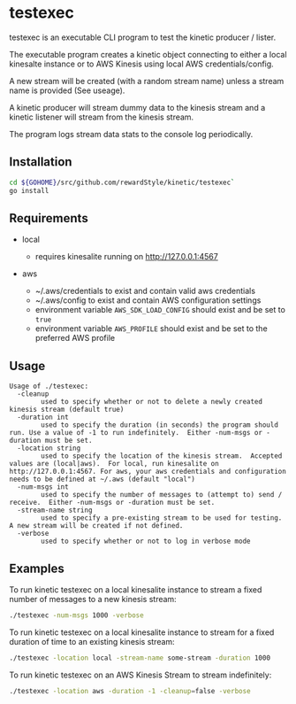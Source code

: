 # testexec
testexec is an executable CLI program to test the kinetic producer / lister.  

The executable program creates a kinetic object connecting to either a local kinesalte instance or to AWS Kinesis using local AWS credentials/config.  

A new stream will be created (with a random stream name) unless a stream name is provided (See useage).

A kinetic producer will stream dummy data to the kinesis stream and a kinetic listener will stream from the kinesis stream.

The program logs stream data stats to the console log periodically.

## Installation
```sh
cd ${GOHOME}/src/github.com/rewardStyle/kinetic/testexec`
go install
```

## Requirements

- local
    - requires kinesalite running on http://127.0.0.1:4567

- aws
    - ~/.aws/credentials to exist and contain valid aws credentials
    - ~/.aws/config to exist and contain AWS configuration settings
    - environment variable `AWS_SDK_LOAD_CONFIG` should exist and be set to `true`
    - environment variable `AWS_PROFILE` should exist and be set to the preferred AWS profile
        

## Usage

```text
Usage of ./testexec:
  -cleanup
    	used to specify whether or not to delete a newly created kinesis stream (default true)
  -duration int
    	used to specify the duration (in seconds) the program should run. Use a value of -1 to run indefinitely.  Either -num-msgs or -duration must be set.
  -location string
    	used to specify the location of the kinesis stream.  Accepted values are (local|aws).  For local, run kinesalite on http://127.0.0.1:4567. For aws, your aws credentials and configuration needs to be defined at ~/.aws (default "local")
  -num-msgs int
    	used to specify the number of messages to (attempt to) send / receive.  Either -num-msgs or -duration must be set.
  -stream-name string
    	used to specify a pre-existing stream to be used for testing.  A new stream will be created if not defined.
  -verbose
    	used to specify whether or not to log in verbose mode
```

## Examples

To run kinetic testexec on a local kinesalite instance to stream a fixed number of messages to a new kinesis stream:
```sh
./testexec -num-msgs 1000 -verbose
```

To run kinetic testexec on a local kinesalite instance to stream for a fixed duration of time to an existing kinesis stream:
```sh
./testexec -location local -stream-name some-stream -duration 1000
```

To run kinetic testexec on an AWS Kinesis Stream to stream indefinitely:
```sh
./testexec -location aws -duration -1 -cleanup=false -verbose
```

